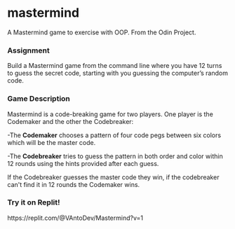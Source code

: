 # mastermind
A Mastermind game to exercise with OOP. From the Odin Project.

<h3> Assignment </h3>
Build a Mastermind game from the command line where you have 12 turns to guess the secret code, starting with you guessing the computer’s random code.

<h3> Game Description </h3>
Mastermind is a code-breaking game for two players.
One player is the Codemaker and the other the Codebreaker:

-The <b>Codemaker</b> chooses a pattern of four code pegs between six colors which will be the master code.

-The <b>Codebreaker</b> tries to guess the pattern in both order and color within 12 rounds using the hints provided after each guess.

If the Codebreaker guesses the master code they win, if the codebreaker can't find it in 12 rounds the Codemaker wins.

<h3> Try it on Replit! </h3>
https://replit.com/@VAntoDev/Mastermind?v=1